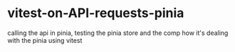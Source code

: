 # vitest-on-API-requests-pinia
calling the api in pinia, testing the pinia store and the comp how it's dealing with the pinia using vitest
